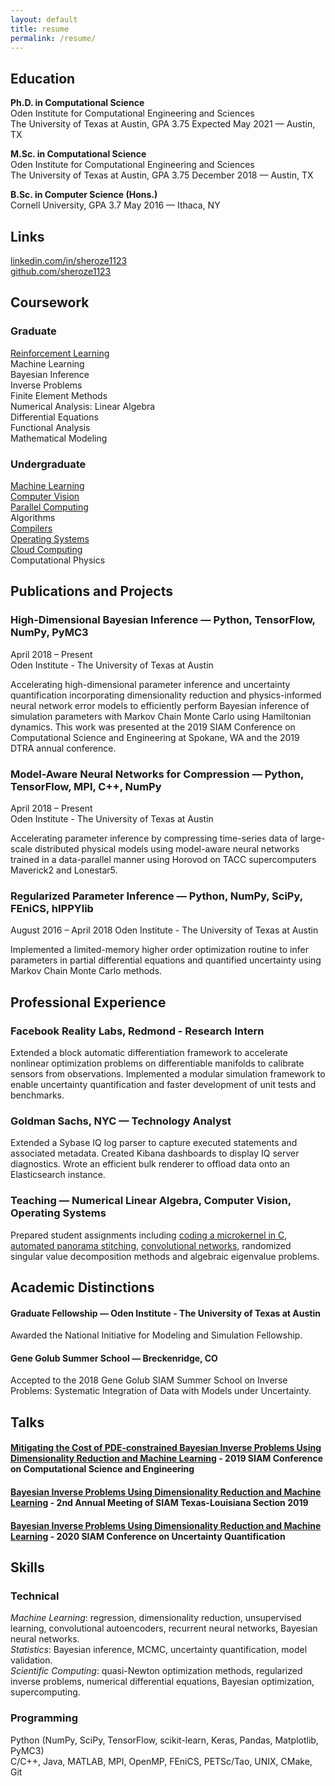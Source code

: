 ```yaml
---
layout: default
title: resume
permalink: /resume/ 
---
```


## Education
**Ph.D. in Computational Science**  
Oden Institute for Computational Engineering and Sciences  
The University of Texas at Austin, GPA 3.75
Expected May 2021 — Austin, TX  

**M.Sc. in Computational Science**  
Oden Institute for Computational Engineering and Sciences  
The University of Texas at Austin, GPA 3.75
December 2018 — Austin, TX 

**B.Sc. in Computer Science (Hons.)**  
Cornell University, GPA 3.7 
May 2016 — Ithaca, NY  

## Links
[linkedin.com/in/sheroze1123](https://www.linkedin.com/in/sheroze1123/)  
[github.com/sheroze1123](https://github.com/sheroze1123)  

## Coursework

### Graduate
[Reinforcement Learning](http://www.cs.utexas.edu/~pstone/Courses/394Rfall19/)    
Machine Learning  
Bayesian Inference  
Inverse Problems  
Finite Element Methods  
Numerical Analysis: Linear Algebra  
Differential Equations  
Functional Analysis  
Mathematical Modeling  

### Undergraduate
[Machine Learning](http://www.cs.cornell.edu/courses/cs4780/2015fa/)    
[Computer Vision](http://www.cs.cornell.edu/courses/cs4670/2013fa/)  
[Parallel Computing](https://cornell-cs5220-f15.github.io)  
Algorithms  
[Compilers](https://www.cs.cornell.edu/courses/cs4120/2016sp/)  
[Operating Systems](http://www.cs.cornell.edu/courses/cs4410/2014fa/index.php)  
[Cloud Computing](https://www.cs.cornell.edu/courses/cs5412/2014sp/)  
Computational Physics  

## Publications and Projects

### High-Dimensional Bayesian Inference — Python, TensorFlow, NumPy, PyMC3
April 2018 – Present  
Oden Institute - The University of Texas at Austin

Accelerating high-dimensional parameter inference and uncertainty quantification incorporating dimensionality reduction and physics-informed neural network error models to efficiently perform Bayesian inference of simulation parameters with Markov Chain Monte Carlo using Hamiltonian dynamics. This work was presented at the 2019 SIAM Conference on Computational Science and Engineering at Spokane, WA and the 2019 DTRA annual conference.

### Model-Aware Neural Networks for Compression — Python, TensorFlow, MPI, C++, NumPy
April 2018 – Present  
Oden Institute - The University of Texas at Austin

Accelerating parameter inference by compressing time-series data of large-scale distributed physical models using model-aware neural networks trained in a data-parallel manner using Horovod on TACC supercomputers Maverick2 and Lonestar5.

### Regularized Parameter Inference — Python, NumPy, SciPy, FEniCS, hIPPYlib
August 2016 – April 2018 
Oden Institute - The University of Texas at Austin
 
Implemented a limited-memory higher order optimization routine to infer  parameters in partial differential equations and quantified uncertainty using Markov Chain Monte Carlo methods.

## Professional Experience

### Facebook Reality Labs, Redmond - Research Intern

Extended a block automatic differentiation framework to accelerate  nonlinear optimization problems on differentiable manifolds to calibrate sensors from observations. Implemented a modular simulation framework to enable uncertainty quantification and faster development of unit tests and benchmarks. 

### Goldman Sachs, NYC — Technology Analyst
Extended a Sybase IQ log parser to capture executed statements and associated metadata. Created Kibana dashboards to display IQ server diagnostics. Wrote an efficient bulk renderer to offload data onto an Elasticsearch instance.

### Teaching — Numerical Linear Algebra, Computer Vision, Operating Systems
Prepared student assignments including [coding a microkernel in C](http://www.cs.cornell.edu/courses/cs4410/2015fa/4411.php), [automated panorama stitching](http://www.cs.cornell.edu/courses/cs4670/2015sp/projects/pa3/), [convolutional networks](http://www.cs.cornell.edu/courses/cs4670/2015sp/projects/pa5/), randomized singular value decomposition methods and algebraic eigenvalue problems.

## Academic Distinctions

#### Graduate Fellowship — Oden Institute - The University of Texas at Austin
Awarded the National Initiative for Modeling and Simulation Fellowship.

#### Gene Golub Summer School — Breckenridge, CO
Accepted to the 2018 Gene Golub SIAM Summer School on Inverse Problems: Systematic Integration of Data with Models under Uncertainty.

## Talks

#### [Mitigating the Cost of PDE-constrained Bayesian Inverse Problems Using Dimensionality Reduction and Machine Learning](https://meetings.siam.org/sess/dsp_talk.cfm?p=95987) - 2019 SIAM Conference on Computational Science and Engineering
#### [Bayesian Inverse Problems Using Dimensionality Reduction and Machine Learning](http://faculty.smu.edu/sxu/SIAMTXLA19/index.html) - 2nd Annual Meeting of SIAM Texas-Louisiana Section 2019
#### [Bayesian Inverse Problems Using Dimensionality Reduction and Machine Learning](https://www.siam.org/conferences/cm/conference/uq20) - 2020 SIAM Conference on Uncertainty Quantification

## Skills

### Technical
*Machine Learning*: regression, dimensionality reduction, unsupervised learning, convolutional autoencoders, recurrent neural networks, Bayesian neural networks.  
*Statistics*: Bayesian inference, MCMC, uncertainty quantification, model validation.  
*Scientific Computing*: quasi-Newton optimization methods, regularized inverse problems, numerical differential equations, Bayesian optimization, supercomputing.  

### Programming
Python (NumPy, SciPy, TensorFlow, scikit-learn, Keras, Pandas, Matplotlib, PyMC3)  
C/C++, Java, MATLAB, MPI, OpenMP, FEniCS, PETSc/Tao, UNIX, CMake, Git  
